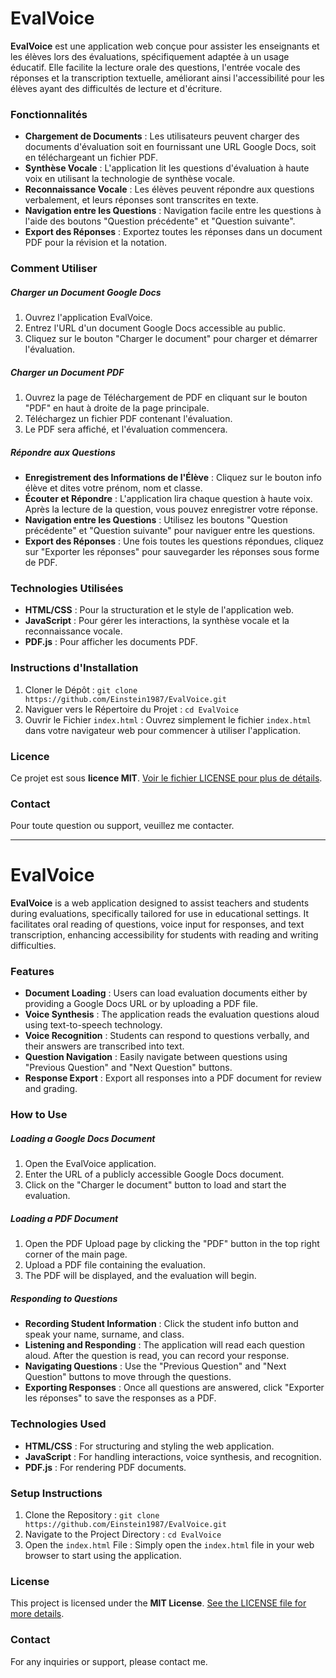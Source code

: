 # EvalVoice
**EvalVoice** est une application web conçue pour assister les enseignants et les élèves lors des évaluations, spécifiquement adaptée à un usage éducatif. Elle facilite la lecture orale des questions, l'entrée vocale des réponses et la transcription textuelle, améliorant ainsi l'accessibilité pour les élèves ayant des difficultés de lecture et d'écriture.
### Fonctionnalités
- **Chargement de Documents** : Les utilisateurs peuvent charger des documents d'évaluation soit en fournissant une URL Google Docs, soit en téléchargeant un fichier PDF.
- **Synthèse Vocale** : L'application lit les questions d'évaluation à haute voix en utilisant la technologie de synthèse vocale.
- **Reconnaissance Vocale** : Les élèves peuvent répondre aux questions verbalement, et leurs réponses sont transcrites en texte.
- **Navigation entre les Questions** : Navigation facile entre les questions à l'aide des boutons "Question précédente" et "Question suivante".
- **Export des Réponses** : Exportez toutes les réponses dans un document PDF pour la révision et la notation.
### Comment Utiliser
##### Charger un Document Google Docs
1. Ouvrez l'application EvalVoice.
2. Entrez l'URL d'un document Google Docs accessible au public.
3. Cliquez sur le bouton "Charger le document" pour charger et démarrer l'évaluation.
##### Charger un Document PDF
1. Ouvrez la page de Téléchargement de PDF en cliquant sur le bouton "PDF" en haut à droite de la page principale.
2. Téléchargez un fichier PDF contenant l'évaluation.
3. Le PDF sera affiché, et l'évaluation commencera.
##### Répondre aux Questions
- **Enregistrement des Informations de l'Élève** : Cliquez sur le bouton info élève et dites votre prénom, nom et classe.
- **Écouter et Répondre** : L'application lira chaque question à haute voix. Après la lecture de la question, vous pouvez enregistrer votre réponse.
- **Navigation entre les Questions** : Utilisez les boutons "Question précédente" et "Question suivante" pour naviguer entre les questions.
- **Export des Réponses** : Une fois toutes les questions répondues, cliquez sur "Exporter les réponses" pour sauvegarder les réponses sous forme de PDF.
### Technologies Utilisées
- **HTML/CSS** : Pour la structuration et le style de l'application web.
- **JavaScript** : Pour gérer les interactions, la synthèse vocale et la reconnaissance vocale.
- **PDF.js** : Pour afficher les documents PDF.
### Instructions d'Installation
1. Cloner le Dépôt : `git clone https://github.com/Einstein1987/EvalVoice.git`
2. Naviguer vers le Répertoire du Projet : `cd EvalVoice`
3. Ouvrir le Fichier `index.html` : Ouvrez simplement le fichier `index.html` dans votre navigateur web pour commencer à utiliser l'application.
### Licence
Ce projet est sous **licence MIT**. [Voir le fichier LICENSE pour plus de détails](https://opensource.org/license/MIT).
### Contact
Pour toute question ou support, veuillez me contacter.

--------------------------------------------------------------------------------------------

# EvalVoice
**EvalVoice** is a web application designed to assist teachers and students during evaluations, specifically tailored for use in educational settings. It facilitates oral reading of questions, voice input for responses, and text transcription, enhancing accessibility for students with reading and writing difficulties.
### Features
- **Document Loading** : Users can load evaluation documents either by providing a Google Docs URL or by uploading a PDF file.
- **Voice Synthesis** : The application reads the evaluation questions aloud using text-to-speech technology.
- **Voice Recognition** : Students can respond to questions verbally, and their answers are transcribed into text.
- **Question Navigation** : Easily navigate between questions using "Previous Question" and "Next Question" buttons.
- **Response Export** : Export all responses into a PDF document for review and grading.
### How to Use
##### Loading a Google Docs Document
1. Open the EvalVoice application.
2. Enter the URL of a publicly accessible Google Docs document.
3. Click on the "Charger le document" button to load and start the evaluation.
##### Loading a PDF Document
1. Open the PDF Upload page by clicking the "PDF" button in the top right corner of the main page.
2. Upload a PDF file containing the evaluation.
3. The PDF will be displayed, and the evaluation will begin.
##### Responding to Questions
- **Recording Student Information** : Click the student info button and speak your name, surname, and class.
- **Listening and Responding** : The application will read each question aloud. After the question is read, you can record your response.
- **Navigating Questions** : Use the "Previous Question" and "Next Question" buttons to move through the questions.
- **Exporting Responses** : Once all questions are answered, click "Exporter les réponses" to save the responses as a PDF.
### Technologies Used
- **HTML/CSS** : For structuring and styling the web application.
- **JavaScript** : For handling interactions, voice synthesis, and recognition.
- **PDF.js** : For rendering PDF documents.
### Setup Instructions
1. Clone the Repository : `git clone https://github.com/Einstein1987/EvalVoice.git`
2. Navigate to the Project Directory : `cd EvalVoice`
3. Open the `index.html` File : Simply open the `index.html` file in your web browser to start using the application.
### License
This project is licensed under the **MIT License**. [See the LICENSE file for more details](https://opensource.org/license/MIT).
### Contact
For any inquiries or support, please contact me.
